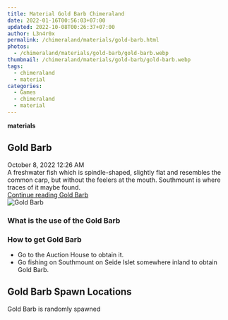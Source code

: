 ```yaml
---
title: Material Gold Barb Chimeraland
date: 2022-01-16T00:56:03+07:00
updated: 2022-10-08T00:26:37+07:00
author: L3n4r0x
permalink: /chimeraland/materials/gold-barb.html
photos:
  - /chimeraland/materials/gold-barb/gold-barb.webp
thumbnail: /chimeraland/materials/gold-barb/gold-barb.webp
tags:
  - chimeraland
  - material
categories:
  - Games
  - chimeraland
  - material
---
```


<section id="bootstrap-wrapper">
  <link
    rel="stylesheet"
    href="https://rawcdn.githack.com/dimaslanjaka/Web-Manajemen/870a349/css/bootstrap-5-3-0-alpha3-wrapper.css"
  />
  <div
    class="row g-0 border rounded overflow-hidden flex-md-row mb-4 shadow-sm position-relative"
  >
    <div class="col p-4 d-flex flex-column position-static">
      <strong class="d-inline-block mb-2 text-success">materials</strong>
      <h2 class="mb-0">Gold Barb</h2>
      <div class="mb-1 text-muted">October 8, 2022 12:26 AM</div>
      <div class="mb-2 border p-1">
        A freshwater fish which is spindle-shaped, slightly flat and resembles
        the common carp, but without the feelers at the mouth. Southmount is
        where traces of it maybe found.
      </div>
      <a
        href="/chimeraland/materials/gold-barb.html"
        class="stretched-link d-none text-primary"
        >Continue reading Gold Barb</a
      >
    </div>
    <div class="col-auto d-none d-lg-block">
      <img
        src="/chimeraland/materials/gold-barb/gold-barb.webp"
        alt="Gold Barb"
      />
    </div>
  </div>
  <div class="row">
    <div class="col-lg-6 col-12 mb-2">
      <div class="card bg-dark text-light">
        <div class="card-body">
          <h3 class="card-title">What is the use of the Gold Barb</h3>
          <div class="card-text"><ul></ul></div>
        </div>
      </div>
    </div>
    <div class="col-lg-6 col-12 mb-2">
      <div class="card bg-dark text-light">
        <div class="card-body">
          <h3 class="card-title">How to get Gold Barb</h3>
          <div class="card-text">
            <ul>
              <li>Go to the Auction House to obtain it.</li>
              <li>
                Go fishing on Southmount on Seide Islet somewhere inland to
                obtain Gold Barb.
              </li>
            </ul>
          </div>
        </div>
      </div>
    </div>
    <div class="col-12 mb-2">
      <h2>Gold Barb Spawn Locations</h2>
      <p>Gold Barb is randomly spawned</p>
    </div>
  </div>
</section>
